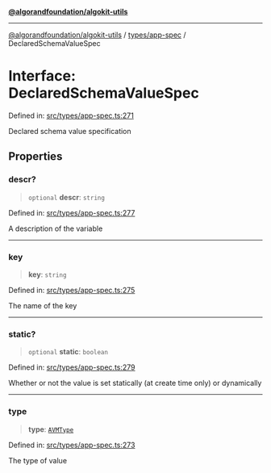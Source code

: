 [**@algorandfoundation/algokit-utils**](../../../README.md)

***

[@algorandfoundation/algokit-utils](../../../README.md) / [types/app-spec](../README.md) / DeclaredSchemaValueSpec

# Interface: DeclaredSchemaValueSpec

Defined in: [src/types/app-spec.ts:271](https://github.com/algorandfoundation/algokit-utils-ts/blob/main/src/types/app-spec.ts#L271)

Declared schema value specification

## Properties

### descr?

> `optional` **descr**: `string`

Defined in: [src/types/app-spec.ts:277](https://github.com/algorandfoundation/algokit-utils-ts/blob/main/src/types/app-spec.ts#L277)

A description of the variable

***

### key

> **key**: `string`

Defined in: [src/types/app-spec.ts:275](https://github.com/algorandfoundation/algokit-utils-ts/blob/main/src/types/app-spec.ts#L275)

The name of the key

***

### static?

> `optional` **static**: `boolean`

Defined in: [src/types/app-spec.ts:279](https://github.com/algorandfoundation/algokit-utils-ts/blob/main/src/types/app-spec.ts#L279)

Whether or not the value is set statically (at create time only) or dynamically

***

### type

> **type**: [`AVMType`](../type-aliases/AVMType.md)

Defined in: [src/types/app-spec.ts:273](https://github.com/algorandfoundation/algokit-utils-ts/blob/main/src/types/app-spec.ts#L273)

The type of value
